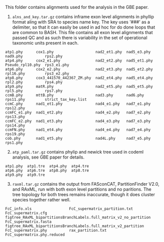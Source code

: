 This folder contains alignments used for the analysis in the GBE paper. 


1. `alns_and_key.tar.gz`
  contains inframe exon level alignments in phyllip format aling with SRA to species name key. The key uses '###' as a delimiter, so that
  it can easily be used in ad hoc for do done loops that are common to BASH. This file contains all exon level alignments that passed QC     and as such there is variability in the set of operational taxonomic units present in each. 
  
  ```
atp1.phy      cox1.phy                   nad2_et1.phy  nad5_e3.phy   nad9.phy          rps2.phy
atp4.phy      cox2_e1.phy                nad2_et2.phy  nad5_et1.phy  Pseudo_rpl10.phy  rps3_e1.phy
atp6.phy      cox2_e2.phy                nad2_et3.phy  nad5_et2.phy  rpl16.phy         rps3_e2.phy
atp8.phy      cox3_441570_442367_ZM.phy  nad2_et4.phy  nad5_et4.phy  rpl2.phy          rps4.phy
atp9.phy      matR.phy                   nad2_et5.phy  nad5_et5.phy  rpl5.phy          rps7.phy
ccmB.phy      mttB.phy                   nad3.phy      nad6.phy      rps11.phy         strict_tax_key.list
ccmC.phy      nad1_et1.phy               nad4_e1.phy   nad7_e1.phy   rps12.phy
ccmFC_e1.phy  nad1_et2.phy               nad4_e2.phy   nad7_e2.phy   rps13.phy
ccmFC_e2.phy  nad1_et3.phy               nad4_e3.phy   nad7_e3.phy   rps14.phy
ccmFN.phy     nad1_et4.phy               nad4_e4.phy   nad7_e4.phy   rps19.phy
cob.phy       nad1_et5.phy               nad4L.phy     nad7_e5.phy   rps1.phy
  ```


2. `atp_paml.tar.gz` contains phylip and newick tree used in codeml analysis, see GBE paper for details. 

```
atp1.phy  atp1.tre  atp4.phy  atp4.tre  
atp6.phy  atp6.tre  atp8.phy  atp8.tre  
atp9.phy  atp9.tre
```

3. `raxml.tar.gz` contains the output from FASconCAT, PartitionFinder V2.0, and RAxML, run with both exon level partitions and no paritions. The tree topology for both trees remains inaccurate, though it does cluster species together rather well.

```
FcC_info.xls                 FcC_supermatrix_partition.txt
FcC_supermatrix.cfg          figtree_RAxML_bipartitionsBranchLabels.full_matrix_v2_no_partition
FcC_supermatrix.fasta        figtree_RAxML_bipartitionsBranchLabels.full_matrix_v2_partition
FcC_supermatrix.phy          rax_partition.txt
FcC_supermatrix.phy.reduced
```



